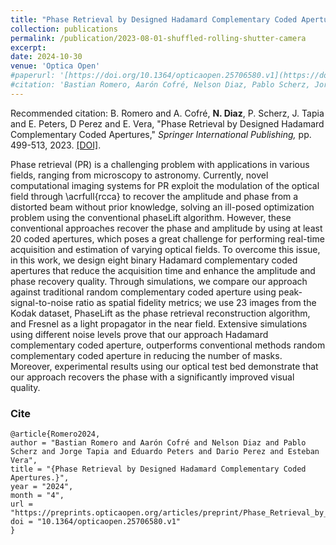 ```yaml
---
title: "Phase Retrieval by Designed Hadamard Complementary Coded Apertures"
collection: publications
permalink: /publication/2023-08-01-shuffled-rolling-shutter-camera
excerpt: 
date: 2024-10-30
venue: 'Optica Open'
#paperurl: '[https://doi.org/10.1364/opticaopen.25706580.v1](https://doi.org/10.1364/opticaopen.25706580.v1)'
#citation: 'Bastian Romero, Aarón Cofré, Nelson Diaz, Pablo Scherz, Jorge Tapia, Eduardo Peters, Dario Perez and Esteban Vera, &quot;Phase Retrieval by Designed Hadamard Complementary Coded Apertures.&quot; <i>, Optica Open,</i>., pp. 499-513, 2023.'
---
```


Recommended citation: B. Romero and A. Cofré, **N. Diaz**, P. Scherz, J. Tapia and E. Peters, D Perez and E. Vera, "Phase Retrieval by Designed Hadamard Complementary Coded Apertures," <i> Springer International Publishing,</i> pp. 499-513, 2023. [[DOI]](https://doi.org/10.1364/opticaopen.25706580.v1).

Phase retrieval (PR) is a challenging problem with applications in various fields, ranging from microscopy to astronomy. Currently, novel computational imaging systems for PR exploit the modulation of the optical field through \acrfull{rcca} to recover the amplitude and phase from a distorted beam without prior knowledge, solving an ill-posed optimization problem using the conventional phaseLift algorithm. However, these conventional approaches recover the phase and amplitude by using at least 20 coded apertures, which poses a great challenge for performing real-time acquisition and estimation of varying optical fields. To overcome this issue, in this work, we design eight binary Hadamard complementary coded apertures that reduce the acquisition time and enhance the amplitude and phase recovery quality. Through simulations, we compare our approach against traditional random complementary coded aperture using peak-signal-to-noise ratio as spatial fidelity metrics; we use 23 images from the Kodak dataset, PhaseLift as the phase retrieval reconstruction algorithm, and Fresnel as a light propagator in the near field. Extensive simulations using different noise levels prove that our approach Hadamard complementary coded aperture, outperforms conventional methods random complementary coded aperture in reducing the number of masks. Moreover, experimental results using our optical test bed demonstrate that our approach recovers the phase with a significantly improved visual quality.

### Cite

```
@article{Romero2024,
author = "Bastian Romero and Aarón Cofré and Nelson Diaz and Pablo Scherz and Jorge Tapia and Eduardo Peters and Dario Perez and Esteban Vera",
title = "{Phase Retrieval by Designed Hadamard Complementary Coded Apertures.}",
year = "2024",
month = "4",
url = "https://preprints.opticaopen.org/articles/preprint/Phase_Retrieval_by_Designed_Hadamard_Complementary_Coded_Apertures_/25706580",
doi = "10.1364/opticaopen.25706580.v1"
}
```
